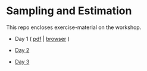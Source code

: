 Sampling and Estimation
=======

This repo encloses exercise-material on the workshop.

- Day 1 ( [pdf](https://github.com/BernStZi/SamplingAndEsimation/blob/master/excercise/Day1.pdf) | [browser](https://github.com/BernStZi/SamplingAndEsimation/blob/master/excercise/Day1/Day1.Rmd) )

- [Day 2](https://github.com/BernStZi/SamplingAndEsimation/blob/master/excercise/Day2/Day2.pdf)

- [Day 3](https://github.com/BernStZi/SamplingAndEsimation/blob/master/excercise/Day3/Day3.pdf)





